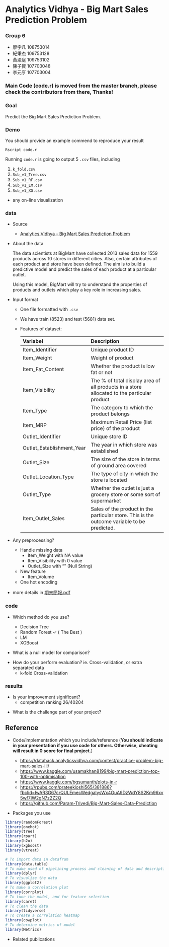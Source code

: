 # Analytics Vidhya - Big Mart Sales Prediction Problem

### Group 6
* 廖宇凡 108753014 
* 紀秉杰 109753128 
* 黃渝庭 109753102 
* 陳子賢 107703048 
* 李元亨 107703004 

### Main Code (code.r) is moved from the master branch, please check the contributors from there, Thanks! 

### Goal
Predict the Big Mart Sales Prediction Problem.
### Demo 
You should provide an example commend to reproduce your result
``` text
Rscript code.r
```
Running `code.r` is going to output 5 `.csv` files, including
 1. `k_fold.csv`
 2. `Sub_v1_Tree.csv`
 3. `Sub_v1_RF.csv`
 4. `Sub_v1_LM.csv`
 5. `Sub_v1_XG.csv`

* any on-line visualization

### data

* Source
  * [Analytics Vidhya - Big Mart Sales Prediction Problem](https://datahack.analyticsvidhya.com/contest/practice-problem-big-mart-sales-iii/)
* About the data

    The data scientists at BigMart have collected 2013 sales data for 1559 products across 10 stores in different cities. Also, certain attributes of each product and store have been defined. The aim is to build a predictive model and predict the sales of each product at a particular outlet.

    Using this model, BigMart will try to understand the properties of products and outlets which play a key role in increasing sales.
* Input format
  * One file formatted with `.csv`
  * We have train (8523) and test (5681) data set.
  * Features of dataset:

    | Variabel | Description | 
    | :--- | :--- |
    | Item_Identifier | Unique product ID|
    | Item_Weight | Weight of product |
    | Item_Fat_Content | Whether the product is low fat or not |
    | Item_Visibility | The % of total display area of all products in a store allocated to the particular product |
    | Item_Type| The category to which the product belongs	|
    | Item_MRP	| Maximum Retail Price (list price) of the product|
    | Outlet_Identifier	| Unique store ID|
    | Outlet_Establishment_Year	| The year in which store was established|
    | Outlet_Size	| The size of the store in terms of ground area covered|
    | Outlet_Location_Type | The type of city in which the store is located|
    | Outlet_Type	| Whether the outlet is just a grocery store or some sort of supermarket|
    | Item_Outlet_Sales	| Sales of the product in the particular store. This is the outcome variable to be predicted. |


* Any preprocessing?
  * Handle missing data
    * Item_Weight with NA value
    * Item_Visibility with 0 value
    * Outlet_Size with “” (Null String)
  * New feature
    * Item_Volume
  * One hot encoding
* more details in [期末簡報.pdf](docs/期末簡報.pdf)
  
### code

* Which method do you use?
  * Decision Tree
  * Random Forest ✓ ( The Best )
  * LM
  * XGBoost

* What is a null model for comparison?
<!--- TODO -->
* How do your perform evaluation? ie. Cross-validation, or extra separated data
  * k-fold Cross-validation

### results

* Is your improvement significant?
  * competition ranking 26/40204
<!--- TODO -->
* What is the challenge part of your project?
<!--- TODO -->

## Reference
* Code/implementation which you include/reference (__You should indicate in your presentation if you use code for others. Otherwise, cheating will result in 0 score for final project.__)
    * https://datahack.analyticsvidhya.com/contest/practice-problem-big-mart-sales-iii/
    * https://www.kaggle.com/usamakhan8199/big-mart-prediction-top-100-with-optimisation 
    * https://www.kaggle.com/bgsumanth/plots-in-r
    * https://rpubs.com/prateekjoshi565/381886?fbclid=IwAR3G67crQULEmecWedgaIysWx4OuA9DzWdY8S2Km96xv5wf7IW2gN7z2Z2Q
    * https://github.com/Param-Trivedi/Big-Mart-Sales-Data-Prediction

* Packages you use
```R
library(randomForest)
library(onehot)
library(tree)
library(rpart)
library(h2o)
library(xgboost)
library(vtreat)

# To import data in datafram
library(data.table)
# To make used of pipelining process and cleaning of data and descriptive analysis of data
library(dplyr)
# To visualize the data
library(ggplot2)
# To make a correlation plot
library(corrplot)
# To tune the model, and for feature selection
library(caret)
# To clean the data
library(tidyverse)
# To create a correlation heatmap
library(cowplot)
# To determine metrics of model
library(Metrics)
```
* Related publications
 

